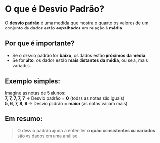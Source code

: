 # O que é Desvio Padrão?

O **desvio padrão** é uma medida que mostra o quanto os valores de um conjunto de dados estão **espalhados** em relação à **média**.

## Por que é importante?

- Se o desvio padrão for **baixo**, os dados estão **próximos da média**.
- Se for **alto**, os dados estão **mais distantes da média**, ou seja, mais variados.

## Exemplo simples:

Imagine as notas de 5 alunos:  
**7, 7, 7, 7, 7** → Desvio padrão = **0** (todas as notas são iguais)  
**5, 6, 7, 8, 9** → Desvio padrão = **maior** (as notas variam mais)

## Em resumo:

> O desvio padrão ajuda a entender **o quão consistentes ou variados** são os dados em uma análise.

